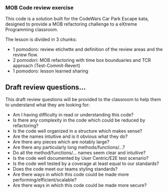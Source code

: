 ### MOB Code review exercise

This code is a solution built for the CodeWars Car Park Escape kata, designed to provide a MOB refactoring challenge to a 
eXtreme Programming classroom.

The lesson is divided in 3 chunks:
- 1 pomodoro: review etichette and definition of the review areas and the review flow.
- 2 pomodori: MOB refactoring with time box bounduaries and TCR approach (Test-Commit-Revert)
- 1 pomodoro: lesson learned sharing

## Draft review questions...
This draft review questions will be provided to the classroom to help them to understand what they are looking for:
- Am I having difficulty in read or understanding this code?
- Is there any complexity in the code which could be reduced by refactoring?
- Is the code well organized in a structure which makes sense?
- Are the names intuitive and is it obvious what they do?
- Are there any pieces which are notably large?
- Are there any particularly long methods/functions/...?
- Do all the method/functions/... names seem clear and intuitive?
- Is the code well documented by User Centric/E2E test scenario?
- Is the code well tested by a coverage at least equal to our standards?
- Does the code meet our teams styling standards?
- Are there ways in which this code could be made more performing/efficient/scalable?
- Are there ways in which this code could be made more secure?
